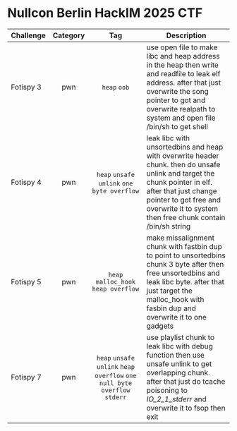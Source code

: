 # Nullcon Berlin HackIM 2025 CTF

| Challenge | Category | Tag | Description | 
| --- | :---: | :---: | --- |
| Fotispy 3 | pwn | `heap` `oob` | use open file to make libc and heap address in the heap then write and readfile to leak elf address. after that just overwrite the song pointer to got and overwrite realpath to system and open file /bin/sh to get shell |
| Fotispy 4 | pwn | `heap` `unsafe unlink` `one byte overflow` | leak libc with unsortedbins and heap with overwrite header chunk. then do unsafe unlink and target the chunk pointer in elf. after that just change pointer to got free and overwrite it to system then free chunk contain /bin/sh string |
| Fotispy 5 | pwn | `heap` `malloc_hook` `heap overflow` | make missalignment chunk with fastbin dup to point to unsortedbins chunk 3 byte after then free unsortedbins and leak libc byte. after that just target the malloc_hook with fasbin dup and overwrite it to one gadgets |
| Fotispy 7 | pwn | `heap` `unsafe unlink` `heap overflow` `one null byte overflow` `stderr` | use playlist chunk to leak libc with debug function then use unsafe unlink to get overlapping chunk. after that just do tcache poisoning to _IO_2_1_stderr_ and overwrite it to fsop then exit |